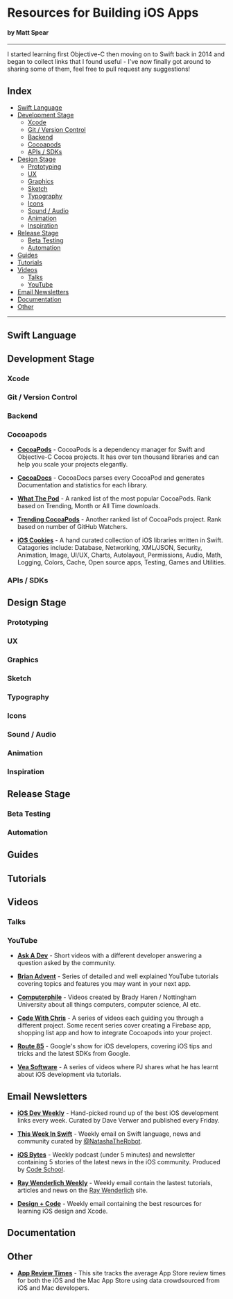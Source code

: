 # Resources for Building iOS Apps
#### by Matt Spear
----------------

I started learning first Objective-C then moving on to Swift back in 2014 and began to collect links that I found useful - I've now finally got around to sharing some of them, feel free to pull request any suggestions!

## Index
- [Swift Language](#swift-language)
- [Development Stage](#development-stage)
  - [Xcode](#xcode)
  - [Git / Version Control](git--version-control)
  - [Backend](#backend)
  - [Cocoapods](#cocoapods)
  - [APIs / SDKs](#apis--sdks)
- [Design Stage](#design-stage)
  - [Prototyping](#prototyping)
  - [UX](#ux)
  - [Graphics](#graphics)
  - [Sketch](#sketch)
  - [Typography](#typography)
  - [Icons](#icons)
  - [Sound / Audio](#sound--audio)
  - [Animation](#animation)
  - [Inspiration](#inspiration)
- [Release Stage](#release-stage)
  - [Beta Testing](#beta-testing)
  - [Automation](#automation)
- [Guides](#guides)
- [Tutorials](#tutorials)
- [Videos](#videos)
	- [Talks](#talks)
	- [YouTube](#youtube)
- [Email Newsletters](#email-newsletters)
- [Documentation](#documentation)
- [Other](#other)

----------------

## Swift Language

## Development Stage

### Xcode

### Git / Version Control

### Backend

### Cocoapods

- **[CocoaPods](https://cocoapods.org/)** - CocoaPods is a dependency manager for Swift and Objective-C Cocoa projects. It has over ten thousand libraries and can help you scale your projects elegantly.

- **[CocoaDocs](http://cocoadocs.org/)** - CocoaDocs parses every CocoaPod and generates Documentation and statistics for each library.

- **[What The Pod](http://www.whatthepod.com/)** - A ranked list of the most popular CocoaPods. Rank based on Trending, Month or All Time downloads.

- **[Trending CocoaPods](https://trendingcocoapods.github.io/)** - Another ranked list of CocoaPods project. Rank based on number of GitHub Watchers.

- **[iOS Cookies](http://www.ioscookies.com/)** - A hand curated collection of iOS libraries written in Swift. Catagories include: Database, Networking, XML/JSON, Security, Animation, Image, UI/UX, Charts, Autolayout, Permissions, Audio, Math, Logging, Colors, Cache, Open source apps, Testing, Games and Utilities.



### APIs / SDKs

## Design Stage

### Prototyping

### UX

### Graphics

### Sketch

### Typography
### Icons

### Sound / Audio

### Animation

### Inspiration

## Release Stage

### Beta Testing

### Automation

## Guides

## Tutorials

## Videos

### Talks

### YouTube

- **[Ask A Dev](https://www.youtube.com/user/AskADev)** - Short videos with a different developer answering a question asked by the community.

- **[Brian Advent](https://www.youtube.com/channel/UCysEngjfeIYapEER9K8aikw)** - Series of detailed and well explained YouTube tutorials covering topics and features you may want in your next app.

- **[Computerphile](https://www.youtube.com/user/Computerphile)** - Videos created by Brady Haren / Nottingham University about all things computers, computer science, AI etc.

- **[Code With Chris](https://www.youtube.com/user/CodeWithChris)** - A series of videos each guiding you through a different project. Some recent series cover creating a Firebase app, shopping list app and how to integrate Cocoapods into your project.

- **[Route 85](https://www.youtube.com/playlist?list=PLOU2XLYxmsIKGQekfmV0Qk52qLG5LU2jO)** - Google's show for iOS developers, covering iOS tips and tricks and the latest SDKs from Google.

- **[Vea Software](https://www.youtube.com/user/veasoftware)** - A series of videos where PJ shares what he has learnt about iOS development via tutorials.



## Email Newsletters

- **[iOS Dev Weekly](https://iosdevweekly.com/)** - Hand-picked round up of the best iOS development links every week. Curated by Dave Verwer and published every Friday.

- **[This Week In Swift](https://swiftnews.curated.co/)** - Weekly email on Swift language, news and community curated by [@NatashaTheRobot](https://twitter.com/natashatherobot).

- **[iOS Bytes](https://iosbytes.codeschool.com/)** - Weekly podcast (under 5 minutes) and newsletter containing 5 stories of the latest news in the iOS community. Produced by [Code School](https://www.codeschool.com/).

- **[Ray Wenderlich Weekly](https://www.raywenderlich.com/newsletter)** - Weekly email contain the lastest tutorials, articles and news on the [Ray Wenderlich](https://www.raywenderlich.com/) site.

- **[Design + Code](https://designcode.io/learn)** - Weekly email containing the best resources for learning iOS design and Xcode.



## Documentation

## Other

- **[App Review Times](http://appreviewtimes.com/)** - This site tracks the average App Store review times for both the iOS and the Mac App Store using data crowdsourced from iOS and Mac developers.


